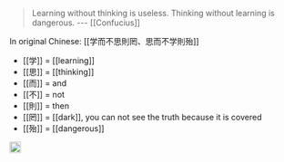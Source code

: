 
> Learning without thinking is useless. Thinking without learning is dangerous. --- [[Confucius]]

In original Chinese: [[学而不思則罔、思而不学則殆]]

- [[学]] = [[learning]]
- [[思]] = [[thinking]]
- [[而]] = and
- [[不]] = not
- [[則]] = then
- [[罔]] = [[dark]], you can not see the truth because it is covered
- [[殆]] = [[dangerous]]

<img src='https://scrapbox.io/api/pages/nishio/en/icon' alt='en.icon' height="19.5"/>
